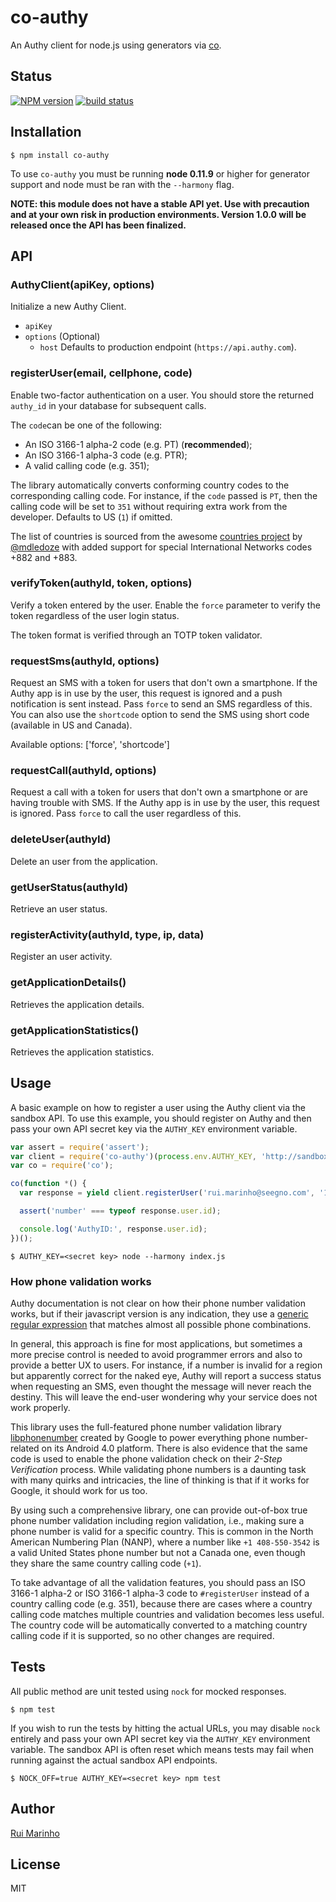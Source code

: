 # co-authy

An Authy client for node.js using generators via [co](https://github.com/visionmedia/co).

## Status

[![NPM version][npm-image]][npm-url]
[![build status][travis-image]][travis-url]

## Installation

```
$ npm install co-authy
```

  To use `co-authy` you must be running __node 0.11.9__ or higher for generator support and node must be ran with the `--harmony` flag.

**NOTE: this module does not have a stable API yet. Use with precaution and at your own risk in production environments. Version 1.0.0 will be released once the API has been finalized.**

## API

### AuthyClient(apiKey, options)

Initialize a new Authy Client.

 * `apiKey`
 * `options` (Optional)
    * `host` Defaults to production endpoint (`https://api.authy.com`).

### registerUser(email, cellphone, code)

Enable two-factor authentication on a user. You should store the returned `authy_id` in your database for subsequent calls.

The `code`can be one of the following:

* An ISO 3166-1 alpha-2 code (e.g. PT) (**recommended**);
* An ISO 3166-1 alpha-3 code (e.g. PTR);
* A valid calling code (e.g. 351);

The library automatically converts conforming country codes to the corresponding calling code. For instance, if the `code` passed is `PT`, then the calling code will be set to `351` without requiring extra work from the developer. Defaults to US (`1`) if omitted.

The list of countries is sourced from the awesome [countries project](https://github.com/mledoze/countries) by [@mdledoze](https://github.com/mledoze) with added support for special International Networks codes +882 and +883.

### verifyToken(authyId, token, options)

Verify a token entered by the user. Enable the `force` parameter to verify the token regardless of the user login status.

The token format is verified through an TOTP token validator.

### requestSms(authyId, options)

Request an SMS with a token for users that don't own a smartphone. If the Authy app is in use by the user, this request is ignored and a push notification is sent instead. Pass `force` to send an SMS regardless of this. You can also use the `shortcode` option to send the SMS using short code (available in US and Canada).

Available options: ['force', 'shortcode']

### requestCall(authyId, options)

Request a call with a token for users that don't own a smartphone or are having trouble with SMS. If the Authy app is in use by the user, this request is ignored. Pass `force` to call the user regardless of this.

### deleteUser(authyId)

Delete an user from the application.

### getUserStatus(authyId)

Retrieve an user status.

### registerActivity(authyId, type, ip, data)

Register an user activity.

### getApplicationDetails()

Retrieves the application details.

### getApplicationStatistics()

Retrieves the application statistics.


## Usage

A basic example on how to register a user using the Authy client via the sandbox API. To use this example, you should register on Authy and then pass your own API secret key via the `AUTHY_KEY` environment variable.

```js
var assert = require('assert');
var client = require('co-authy')(process.env.AUTHY_KEY, 'http://sandbox-api.authy.com');
var co = require('co');

co(function *() {
  var response = yield client.registerUser('rui.marinho@seegno.com', '123456789', '351');

  assert('number' === typeof response.user.id);

  console.log('AuthyID:', response.user.id);
})();
```

```
$ AUTHY_KEY=<secret key> node --harmony index.js
```

### How phone validation works

Authy documentation is not clear on how their phone number validation works, but if their javascript version is any indication, they use a [generic regular expression](https://github.com/authy/authy-form-helpers/blob/master/src/form.authy.js) that matches almost all possible phone combinations.

In general, this approach is fine for most applications, but sometimes a more precise control is needed to avoid programmer errors and also to provide a better UX to users. For instance, if a number is invalid for a region but apparently correct for the naked eye, Authy will report a success status when requesting an SMS, even thought the message will never reach the destiny. This will leave the end-user wondering why your service does not work properly.

This library uses the full-featured phone number validation library [libphonenumber](https://github.com/seegno/libphonenumber) created by Google to power everything phone number-related on its Android 4.0 platform. There is also evidence that the same code is used to enable the phone validation check on their *2-Step Verification* process. While validating phone numbers is a daunting task with many quirks and intricacies, the line of thinking is that if it works for Google, it should work for us too.

By using such a comprehensive library, one can provide out-of-box true phone number validation including region validation, i.e., making sure a phone number is valid for a specific country. This is common in the North American Numbering Plan (NANP), where a number like `+1 408-550-3542` is a valid United States phone number but not a Canada one, even though they share the same country calling code (`+1`).

To take advantage of all the validation features, you should pass an ISO 3166-1 alpha-2 or ISO 3166-1 alpha-3 code to `#registerUser` instead of a country calling code (e.g. 351), because there are cases where a country calling code matches multiple countries and validation becomes less useful. The country code will be automatically converted to a matching country calling code if it is supported, so no other changes are required.

## Tests

All public method are unit tested using `nock` for mocked responses.

```
$ npm test
```

If you wish to run the tests by hitting the actual URLs, you may disable `nock` entirely and pass your own API secret key via the `AUTHY_KEY` environment variable. The sandbox API is often reset which means tests may fail when running against the actual sandbox API endpoints.

```
$ NOCK_OFF=true AUTHY_KEY=<secret key> npm test
```

## Author

[Rui Marinho](https://github.com/ruimarinho)

## License

MIT

[npm-image]: https://img.shields.io/npm/v/co-authy.svg?style=flat
[npm-url]: https://npmjs.org/package/co-authy
[travis-image]: https://img.shields.io/travis/seegno/co-authy.svg?style=flat
[travis-url]: https://travis-ci.org/seegno/co-authy
